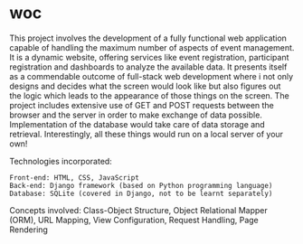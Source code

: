 #  woc
This project involves the development of a fully functional web application capable of handling the maximum number of aspects of event management. It is a dynamic website, offering services like event registration, participant registration and dashboards to analyze the available data. It presents itself as a commendable outcome of full-stack web development where i not only designs and decides what the screen would look like but also figures out the logic which leads to the appearance of those things on the screen. The project includes extensive use of GET and POST requests  between the browser and the server in order to make exchange of data possible. Implementation of the database would take care of data storage and retrieval. Interestingly, all these things would run on a local server of your own!

Technologies incorporated:

    Front-end: HTML, CSS, JavaScript
    Back-end: Django framework (based on Python programming language)
    Database: SQLite (covered in Django, not to be learnt separately)

Concepts involved:
    Class-Object Structure, Object Relational Mapper (ORM), URL Mapping, View Configuration, Request Handling, Page Rendering


